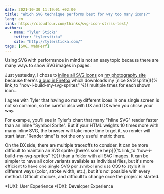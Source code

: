 ```yaml
---
date: 2021-10-30 11:19:01 +02:00
title: "Which SVG technique performs best for way too many icons?"
lang: en
link: https://cloudfour.com/thinks/svg-icon-stress-test/
authors:
  - name: "Tyler Sticka"
    twitter: "tylersticka"
    site: "http://tylersticka.com/"
tags: [SVG, WebPerf]
---
```


Using SVG with performance in mind is not an easy topic because there are many ways to show SVG images in pages.

Just yesterday, I chose to [inline all SVG icons](https://github.com/nhoizey/nicolas-hoizey.photo/commit/c3b6656523484f271cd80b9757e459ca7468326c) on [my photography site](https://nicolas-hoizey.photo/) because there's [a bug in Firefox](https://bugzilla.mozilla.org/show_bug.cgi?id=1027106) which downloads my [nice SVG sprite]({% link_to "how-i-build-my-svg-sprites" %}) multiple times for each shown icon…

I agree with Tyler that having so many different icons in one single screen is not so common, so be careful also with UX and DX when you chose your way.

For example, you'll see in Tyler's chart that many "Inline SVG" render faster than an inline "Symbol Sprite". But if your HTML weights 10 times more with many inline SVG, the browser will take more time to get it, so render will start later. "Render time" is not the only useful metric there.

On the DX side, there are multiple tradeoffs to consider. It can be more difficult to maintain an SVG sprite ([here's some help]({% link_to "how-i-build-my-svg-sprites" %})) than a folder with all SVG images. It can be simpler to have all color variants available as individual files, but it's more efficient to have one single SVG per symbol and use CSS to style it in different ways (color, stroke width, etc.), but it's not possible with every method. Difficult choices, and difficult to change once the project is started.

*[UX]: User Experience
*[DX]: Developer Experience
